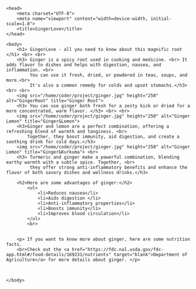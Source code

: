 <!DOCTYPE html>
<html lang="en">
    
    <head> 
        <meta charset="UTF-8">
        <meta name="viewport" content="width=device-width, initial-scale=1.0">
        <title>GingerLove</title>
    </head>

    <body>
        <h1> GingerLove - all you need to know about this magnific root </h1> <br> <br>
        <h3> Ginger is a spicy root used in cooking and medicine. <br> It adds flavor to dishes and helps with digestion, nausea, and inflammation. <br>
             You can use it fresh, dried, or powdered in teas, soups, and more.<br>
             It's also a common remedy for colds and upset stomachs.</h3> <br> <br>
        <img src="/home/coder/project/ginger.jpg" height="250" alt="GingerRoot" title="Ginger Root"> 
        <h3> You can use ginger both fresh for a zesty kick or dried for a more concentrated, warm flavor. </h3> <br> <br>
        <img src="/home/coder/project/ginger.jpg" height="250" alt="Ginger Lemon" title="Ginger&Lemon">    
        <h3>Ginger and lemon are a perfect combination, offering a refreshing blend of warmth and tanginess. <br>
            Together, they boost immunity, aid digestion, and create a soothing drink for cold days.</h3>
        <img src="/home/coder/project/ginger.jpg" height="250" alt="Ginger Lemon" title="Ginger&Kurkuma"> <br>    
        <h3> Turmeric and ginger make a powerful combination, blending earthy warmth with a subtle spice. Together, <br>
             they offer strong anti-inflammatory benefits and enhance the flavor of both savory dishes and wellness drinks.</h3>
        
        <h2>Here are some advantages of ginger:</h2> 
            <ul>
                <li>Reduces nausea</li>
                <li>Aids digestion </li>
                <li>Anti-inflammatory properties</li>
                <li>Boosts immunity</li>
                <li>Improves blood circulation</li>
            </ul>    
            <br>
        
        
        <p> If you want to know more about ginger, here are some nutrition facts.
        <br>Check out the <a href="https://fdc.nal.usda.gov/fdc-app.html#/food-details/169231/nutrients" target="blank">Department of Agriculture</a> for more details about ginger. </p>
            

  
    </body>

</html>

